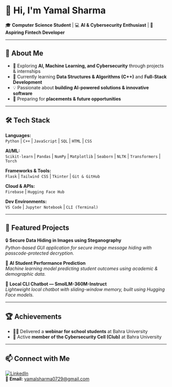 # 👋 Hi, I'm Yamal Sharma  

🎓 **Computer Science Student** | 💻 **AI & Cybersecurity Enthusiast** | 🚀 **Aspiring Fintech Developer**  

---

## 🚀 About Me  
- 🔭 Exploring **AI, Machine Learning, and Cybersecurity** through projects & internships  
- 🌱 Currently learning **Data Structures & Algorithms (C++)** and **Full-Stack Development**  
- 💡 Passionate about **building AI-powered solutions & innovative software**  
- 🎯 Preparing for **placements & future opportunities**  

---

## 🛠 Tech Stack  

**Languages:**  
`Python` | `C++` | `JavaScript` | `SQL` | `HTML` | `CSS`  

**AI/ML:**  
`Scikit-learn` | `Pandas` | `NumPy` | `Matplotlib` | `Seaborn` | `NLTK` | `Transformers` | `Torch`  

**Frameworks & Tools:**  
`Flask` | `Tailwind CSS` | `Tkinter` | `Git & GitHub`  

**Cloud & APIs:**  
`Firebase` | `Hugging Face Hub`  

**Dev Environments:**  
`VS Code` | `Jupyter Notebook` | `CLI (Terminal)`  

---

## 📂 Featured Projects  

🔒 **Secure Data Hiding in Images using Steganography**  
*Python-based GUI application for secure image message hiding with passcode-protected decryption.*  

🤖 **AI Student Performance Prediction**  
*Machine learning model predicting student outcomes using academic & demographic data.*  

💬 **Local CLI Chatbot — SmolLM-360M-Instruct**  
*Lightweight local chatbot with sliding-window memory, built using Hugging Face models.*  

---

## 🏆 Achievements  
- 🧑‍🏫 Delivered a **webinar for school students** at Bahra University  
- 🔐 Active **member of the Cybersecurity Cell (Club)** at Bahra University  

---

## 📫 Connect with Me  
[![LinkedIn](https://img.shields.io/badge/LinkedIn-blue?style=for-the-badge&logo=linkedin)](https://www.linkedin.com/in/yamal-sharma)  
📧 **Email:** yamalsharma0729@gmail.com  
